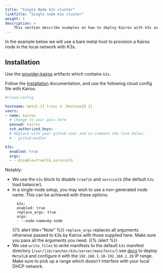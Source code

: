 ```yaml
---
title: "Single Node k3s cluster"
linkTitle: "Single node k3s cluster"
weight: 1
description: > 
    This section describe examples on how to deploy Kairos with k3s as a single-node cluster
---
```


In the example below we will use a bare metal host to provision a Kairos node in the local network with K3s.

## Installation

Use the [provider-kairos](https://github.com/kairos-io/provider-kairos) artifacts which contains `k3s`.

Follow the [Installation](/docs/installation) documentation, and use the following cloud config file with Kairos:

```yaml
#cloud-config

hostname: metal-{{ trunc 4 .MachineID }}
users:
- name: kairos
  # Change to your pass here
  passwd: kairos
  ssh_authorized_keys:
  # Replace with your github user and un-comment the line below:
  # - github:mudler

k3s:
  enabled: true
  args:
  - --disable=traefik,servicelb
```

Notably:

- We use the `k3s` block to disable `traefik` and `servicelb` (the default `k3s` load balancer).
- In a single-node setup, you may wish to use a non-generated node name. This can be achieved with these options:
  ```
    k3s:
    enabled: true
    replace_args: true
    args:
    - --node-name=my-node
  ```
  {{% alert title="Note" %}}
  `replace_args` replaces all arguments otherwise passed to k3s by Kairos with those supplied here. Make sure you pass all the arguments you need.
  {{% /alert %}}
- We use `write_files` to write manifests to the default `k3s` manifest directory (`/var/lib/rancher/k3s/server/manifests/`) see [docs](/docs/reference/configuration#kubernetes-manifests) to deploy `MetalLB` and configure it with the `192.168.1.10-192.168.1.20` IP range. Make sure to pick up a range which doesn't interfere with your local DHCP network.
